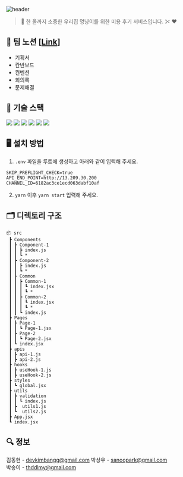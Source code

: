 ![header](https://capsule-render.vercel.app/api?type=waving&color=0:89cff0,100:cfebf9&height=300&section=header&text=PetSalon&fontSize=90&animation=fadeIn)
> 🐶 한 올까지 소중한 우리집 멍냥이를 위한 미용 후기 서비스입니다. ✂ ❤

## 📝 팀 노션 [[Link](https://www.notion.so/PetSalon-dd82a36e358b499481d3ba8f2b3ad436)]
- 기획서
- 칸반보드
- 컨벤션
- 회의록
- 문제해결

## 📖 기술 스택
<img src="https://img.shields.io/badge/-React-blue"> <img src="https://img.shields.io/badge/-Styled%20Component-ff69b4"> <img src="https://img.shields.io/badge/-Eslint-green">
<img src="https://img.shields.io/badge/-Prettier-yellowgreen"> <img src="https://img.shields.io/badge/-Husky-orange"> <img src="https://img.shields.io/badge/-Style%20Lint-blueviolet">

## 🖥 설치 방법

1. `.env` 파일을 루트에 생성하고 아래와 같이 입력해 주세요.

```
SKIP_PREFLIGHT_CHECK=true
API_END_POINT=http://13.209.30.200
CHANNEL_ID=6182ac3ce1ecd063dabf10af
```

2. `yarn` 이후 `yarn start` 입력해 주세요.

## 🗂 디렉토리 구조

```
📦 src
 ┣ Components
 ┃ ┣ Component-1
 ┃ ┃ ┣ index.js
 ┃ ┃ ┗ *
 ┃ ┣ Component-2
 ┃ ┃ ┣ index.js
 ┃ ┃ ┗ *
 ┃ ┣ Common
 ┃ ┃ ┣ Common-1
 ┃ ┃ ┃ ┗ index.jsx
 ┃ ┃ ┃ ┗ *
 ┃ ┃ ┣ Common-2
 ┃ ┃ ┃ ┗ index.jsx
 ┃ ┃ ┃ ┗ *
 ┃ ┃ ┗ index.js
 ┣ Pages
 ┃ ┣ Page-1
 ┃ ┃ ┗ Page-1.jsx
 ┃ ┣ Page-2
 ┃ ┃ ┗ Page-2.jsx
 ┃ ┗ index.jsx
 ┣ apis
 ┃ ┣ api-1.js
 ┃ ┣ api-2.js
 ┣ hooks
 ┃ ┣ useHook-1.js
 ┃ ┣ useHook-2.js
 ┣ styles
 ┃ ┗ global.jsx
 ┣ utils
 ┃ ┣ validation
 ┃ ┃ ┗ index.js
 ┃ ┣  utils1.js
 ┃ ┗  utils2.js
 ┣ App.jsx
 ┗ index.jsx
```


## 🔍 정보

김동현 - devkimbangg@gmail.com
박상우 - sanoopark@gmail.com  
박송이 - thddlmy@gmail.com  

<!-- Markdown link & img dfn's -->
[npm-image]: https://img.shields.io/npm/v/datadog-metrics.svg?style=flat-square
[npm-url]: https://npmjs.org/package/datadog-metrics
[npm-downloads]: https://img.shields.io/npm/dm/datadog-metrics.svg?style=flat-square
[travis-image]: https://img.shields.io/travis/dbader/node-datadog-metrics/master.svg?style=flat-square
[travis-url]: https://travis-ci.org/dbader/node-datadog-metrics
[wiki]: https://github.com/yourname/yourproject/wiki
